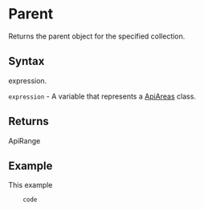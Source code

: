 # Parent

Returns the parent object for the specified collection.

## Syntax

expression.

`expression` - A variable that represents a [ApiAreas](../ApiAreas.md) class.

## Returns

ApiRange

## Example

This example

```javascript
	code
```